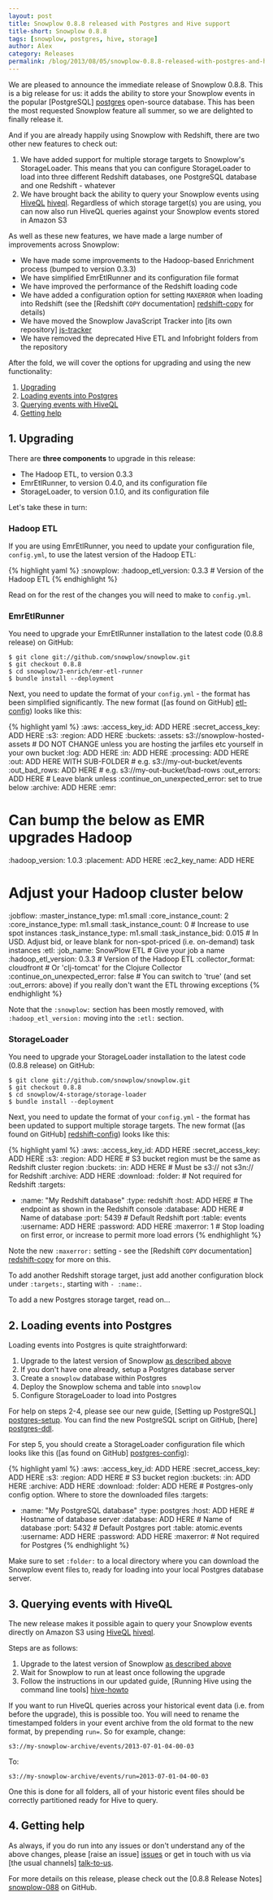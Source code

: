 ```yaml
---
layout: post
title: Snowplow 0.8.8 released with Postgres and Hive support
title-short: Snowplow 0.8.8
tags: [snowplow, postgres, hive, storage]
author: Alex
category: Releases
permalink: /blog/2013/08/05/snowplow-0.8.8-released-with-postgres-and-hive-support/
---
```


We are pleased to announce the immediate release of Snowplow 0.8.8. This is a big release for us: it adds the ability to store your Snowplow events in the popular [PostgreSQL] [postgres] open-source database. This has been the most requested Snowplow feature all summer, so we are delighted to finally release it.

And if you are already happily using Snowplow with Redshift, there are two other new features to check out:

1. We have added support for multiple storage targets to Snowplow's StorageLoader. This means that you can configure StorageLoader to load into three different Redshift databases, one PostgreSQL database and one Redshift - whatever
2. We have brought back the ability to query your Snowplow events using [HiveQL] [hiveql]. Regardless of which storage target(s) you are using, you can now also run HiveQL queries against your Snowplow events stored in Amazon S3

As well as these new features, we have made a large number of improvements across Snowplow:

* We have made some improvements to the Hadoop-based Enrichment process (bumped to version 0.3.3)
* We have simplified EmrEtlRunner and its configuration file format
* We have improved the performance of the Redshift loading code
* We have added a configuration option for setting `MAXERROR` when loading into Redshift (see the [Redshift `COPY` documentation] [redshift-copy] for details)
* We have moved the Snowplow JavaScript Tracker into [its own repository] [js-tracker]
* We have removed the deprecated Hive ETL and Infobright folders from the repository

After the fold, we will cover the options for upgrading and using the new functionality:

1. [Upgrading](#upgrading)
2. [Loading events into Postgres](#postgres)
3. [Querying events with HiveQL](#hiveql)
4. [Getting help](#help)

<!--more-->

<h2><a name="upgrading">1. Upgrading</a></h2>

There are **three components** to upgrade in this release:

* The Hadoop ETL, to version 0.3.3
* EmrEtlRunner, to version 0.4.0, and its configuration file
* StorageLoader, to version 0.1.0, and its configuration file

Let's take these in turn:

### Hadoop ETL

If you are using EmrEtlRunner, you need to update your configuration file, `config.yml`, to use the latest version of the Hadoop ETL:

{% highlight yaml %}
:snowplow:
  :hadoop_etl_version: 0.3.3 # Version of the Hadoop ETL
{% endhighlight %}

Read on for the rest of the changes you will need to make to `config.yml`.

### EmrEtlRunner

You need to upgrade your EmrEtlRunner installation to the latest code (0.8.8 release) on GitHub:

    $ git clone git://github.com/snowplow/snowplow.git
    $ git checkout 0.8.8
    $ cd snowplow/3-enrich/emr-etl-runner
    $ bundle install --deployment

Next, you need to update the format of your `config.yml` - the format has been simplified significantly. The new format ([as found on GitHub] [etl-config]) looks like this:

{% highlight yaml %}
:aws:
  :access_key_id: ADD HERE
  :secret_access_key: ADD HERE
:s3:
  :region: ADD HERE
  :buckets:
    :assets: s3://snowplow-hosted-assets # DO NOT CHANGE unless you are hosting the jarfiles etc yourself in your own bucket
    :log: ADD HERE
    :in: ADD HERE
    :processing: ADD HERE
    :out: ADD HERE WITH SUB-FOLDER # e.g. s3://my-out-bucket/events
    :out_bad_rows: ADD HERE        # e.g. s3://my-out-bucket/bad-rows
    :out_errors: ADD HERE # Leave blank unless :continue_on_unexpected_error: set to true below
    :archive: ADD HERE
:emr:
  # Can bump the below as EMR upgrades Hadoop
  :hadoop_version: 1.0.3
  :placement: ADD HERE
  :ec2_key_name: ADD HERE
  # Adjust your Hadoop cluster below
  :jobflow:
    :master_instance_type: m1.small
    :core_instance_count: 2
    :core_instance_type: m1.small
    :task_instance_count: 0 # Increase to use spot instances
    :task_instance_type: m1.small
    :task_instance_bid: 0.015 # In USD. Adjust bid, or leave blank for non-spot-priced (i.e. on-demand) task instances
:etl:
  :job_name: SnowPlow ETL # Give your job a name
  :hadoop_etl_version: 0.3.3 # Version of the Hadoop ETL
  :collector_format: cloudfront # Or 'clj-tomcat' for the Clojure Collector
  :continue_on_unexpected_error: false # You can switch to 'true' (and set :out_errors: above) if you really don't want the ETL throwing exceptions
{% endhighlight %}

Note that the `:snowplow:` section has been mostly removed, with `:hadoop_etl_version:` moving into the `:etl:` section.

### StorageLoader

You need to upgrade your StorageLoader installation to the latest code (0.8.8 release) on GitHub:

    $ git clone git://github.com/snowplow/snowplow.git
    $ git checkout 0.8.8
    $ cd snowplow/4-storage/storage-loader
    $ bundle install --deployment

Next, you need to update the format of your `config.yml` - the format has been updated to support multiple storage targets. The new format ([as found on GitHub] [redshift-config]) looks like this:

{% highlight yaml %}
:aws:
  :access_key_id: ADD HERE
  :secret_access_key: ADD HERE
:s3:
  :region: ADD HERE # S3 bucket region must be the same as Redshift cluster region
  :buckets:
    :in: ADD HERE # Must be s3:// not s3n:// for Redshift
    :archive: ADD HERE
:download:
  :folder: # Not required for Redshift
:targets:
  - :name: "My Redshift database"
    :type: redshift
    :host: ADD HERE # The endpoint as shown in the Redshift console
    :database: ADD HERE # Name of database
    :port: 5439 # Default Redshift port
    :table: events
    :username: ADD HERE
    :password: ADD HERE
    :maxerror: 1 # Stop loading on first error, or increase to permit more load errors
{% endhighlight %}

Note the new `:maxerror:` setting - see the [Redshift `COPY` documentation] [redshift-copy] for more on this.

To add another Redshift storage target, just add another configuration block under `:targets:`, starting with `- :name:`.

To add a new Postgres storage target, read on...

<h2><a name="postgres">2. Loading events into Postgres</a></h2>

Loading events into Postgres is quite straightforward:

1. Upgrade to the latest version of Snowplow [as described above](#upgrading)
2. If you don't have one already, setup a Postgres database server
3. Create a `snowplow` database within Postgres
4. Deploy the Snowplow schema and table into `snowplow`
5. Configure StorageLoader to load into Postgres

For help on steps 2-4, please see our new guide, [Setting up PostgreSQL] [postgres-setup]. You can find the new PostgreSQL script on GitHub, [here] [postgres-ddl].

For step 5, you should create a StorageLoader configuration file which looks like this ([as found on GitHub] [postgres-config]):

{% highlight yaml %}
:aws:
  :access_key_id: ADD HERE
  :secret_access_key: ADD HERE
:s3:
  :region: ADD HERE # S3 bucket region
  :buckets:
    :in: ADD HERE
    :archive: ADD HERE
:download:
  :folder: ADD HERE # Postgres-only config option. Where to store the downloaded files
:targets:
  - :name: "My PostgreSQL database"
    :type: postgres
    :host: ADD HERE # Hostname of database server
    :database: ADD HERE # Name of database
    :port: 5432 # Default Postgres port
    :table: atomic.events
    :username: ADD HERE
    :password: ADD HERE
    :maxerror: # Not required for Postgres
{% endhighlight %}

Make sure to set `:folder:` to a local directory where you can download the Snowplow event files to, ready for loading into your local Postgres database server.

<h2><a name="hiveql">3. Querying events with HiveQL</a></h2>

The new release makes it possible again to query your Snowplow events directly on Amazon S3 using [HiveQL] [hiveql].

Steps are as follows:

1. Upgrade to the latest version of Snowplow [as described above](#upgrading)
2. Wait for Snowplow to run at least once following the upgrade
3. Follow the instructions in our updated guide, [Running Hive using the command line tools] [hive-howto]

If you want to run HiveQL queries across your historical event data (i.e. from before the upgrade), this is possible too. You will need to rename the timestamped folders in your event archive from the old format to the new format, by prepending `run=`. So for example, change:

    s3://my-snowplow-archive/events/2013-07-01-04-00-03

To:

    s3://my-snowplow-archive/events/run=2013-07-01-04-00-03

One this is done for all folders, all of your historic event files should be correctly partitioned ready for Hive to query.

<h2><a name="help">4. Getting help</a></h2>

As always, if you do run into any issues or don't understand any of the above changes, please [raise an issue] [issues] or get in touch with us via [the usual channels] [talk-to-us].

For more details on this release, please check out the [0.8.8 Release Notes] [snowplow-088] on GitHub.

[postgres]: http://www.postgresql.org/
[hiveql]: http://hive.apache.org/
[js-tracker]: https://github.com/snowplow/snowplow-javascript-tracker

[etl-config]: https://github.com/snowplow/snowplow/blob/master/3-enrich/emr-etl-runner/config/config.yml.sample

[redshift-config]: https://github.com/snowplow/snowplow/blob/master/4-storage/storage-loader/config/redshift.yml.sample
[redshift-copy]: http://docs.aws.amazon.com/redshift/latest/dg/r_COPY.html

[postgres-config]: https://github.com/snowplow/snowplow/blob/master/4-storage/storage-loader/config/postgres.yml.sample
[postgres-setup]: https://github.com/snowplow/snowplow/wiki/Setting-up-PostgreSQL
[postgres-ddl]: https://github.com/snowplow/snowplow/blob/master/4-storage/postgres-storage/sql/table-def.sql

[hive-howto]: https://github.com/snowplow/snowplow/wiki/Running-Hive-using-the-command-line-tools
[hive-ddl]: https://github.com/snowplow/snowplow/blob/master/4-storage/hive-storage/hiveql/table-def.q

[issues]: https://github.com/snowplow/snowplow/issues
[talk-to-us]: https://github.com/snowplow/snowplow/wiki/Talk-to-us
[snowplow-088]: https://github.com/snowplow/snowplow/releases/0.8.8
